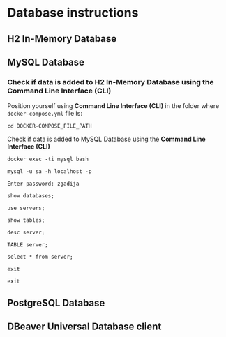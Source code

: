 # Database instructions
## H2 In-Memory Database
## MySQL Database
### Check if data is added to H2 In-Memory Database using the Command Line Interface (CLI)
Position yourself using **Command Line Interface (CLI)** in the folder where `docker-compose.yml` file is:
```
cd DOCKER-COMPOSE_FILE_PATH
```
Check if data is added to MySQL Database using the **Command Line Interface (CLI)**
```
docker exec -ti mysql bash
```
```
mysql -u sa -h localhost -p
```
```
Enter password: zgadija
```
```
show databases;
```
```
use servers;
```
```
show tables;
```
```
desc server;
```
```
TABLE server;
```
```
select * from server;
```
```
exit
```
```
exit
```
## PostgreSQL Database
## DBeaver Universal Database client
